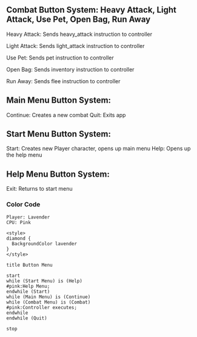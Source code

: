 ## Combat Button System: Heavy Attack, Light Attack, Use Pet, Open Bag, Run Away
Heavy Attack: Sends heavy_attack instruction to controller

Light Attack: Sends light_attack instruction to controller

Use Pet: Sends pet instruction to controller

Open Bag: Sends inventory instruction to controller

Run Away: Sends flee instruction to controller

## Main Menu Button System: ##
Continue: Creates a new combat
Quit: Exits app

## Start Menu Button System: ##
Start: Creates new Player character, opens up main menu
Help: Opens up the help menu

## Help Menu Button System: ##
Exit: Returns to start menu

### Color Code

    Player: Lavender
    CPU: Pink

```plantuml
<style>
diamond {
  BackgroundColor lavender
}
</style>

title Button Menu

start
while (Start Menu) is (Help)
#pink:Help Menu;
endwhile (Start)
while (Main Menu) is (Continue)
while (Combat Menu) is (Combat)
#pink:Controller executes;
endwhile
endwhile (Quit)

stop
```
